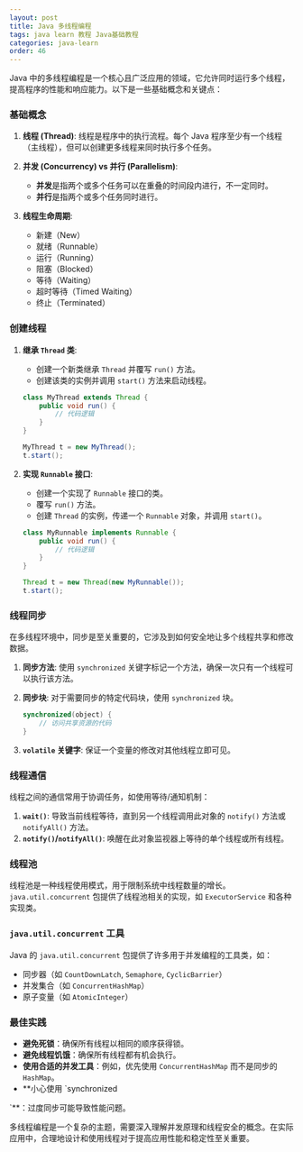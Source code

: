 ```yaml
---
layout: post
title: Java 多线程编程
tags: java learn 教程 Java基础教程
categories: java-learn
order: 46
---
```

Java 中的多线程编程是一个核心且广泛应用的领域，它允许同时运行多个线程，提高程序的性能和响应能力。以下是一些基础概念和关键点：

### 基础概念

1. **线程 (Thread)**: 线程是程序中的执行流程。每个 Java 程序至少有一个线程（主线程），但可以创建更多线程来同时执行多个任务。

2. **并发 (Concurrency) vs 并行 (Parallelism)**: 
   - **并发**是指两个或多个任务可以在重叠的时间段内进行，不一定同时。
   - **并行**是指两个或多个任务同时进行。

3. **线程生命周期**:
   - 新建（New）
   - 就绪（Runnable）
   - 运行（Running）
   - 阻塞（Blocked）
   - 等待（Waiting）
   - 超时等待（Timed Waiting）
   - 终止（Terminated）

### 创建线程

1. **继承 `Thread` 类**:
   - 创建一个新类继承 `Thread` 并覆写 `run()` 方法。
   - 创建该类的实例并调用 `start()` 方法来启动线程。

   ```java
   class MyThread extends Thread {
       public void run() {
           // 代码逻辑
       }
   }

   MyThread t = new MyThread();
   t.start();
   ```

2. **实现 `Runnable` 接口**:
   - 创建一个实现了 `Runnable` 接口的类。
   - 覆写 `run()` 方法。
   - 创建 `Thread` 的实例，传递一个 `Runnable` 对象，并调用 `start()`。

   ```java
   class MyRunnable implements Runnable {
       public void run() {
           // 代码逻辑
       }
   }

   Thread t = new Thread(new MyRunnable());
   t.start();
   ```

### 线程同步

在多线程环境中，同步是至关重要的，它涉及到如何安全地让多个线程共享和修改数据。

1. **同步方法**: 使用 `synchronized` 关键字标记一个方法，确保一次只有一个线程可以执行该方法。

2. **同步块**: 对于需要同步的特定代码块，使用 `synchronized` 块。

   ```java
   synchronized(object) {
       // 访问共享资源的代码
   }
   ```

3. **`volatile` 关键字**: 保证一个变量的修改对其他线程立即可见。

### 线程通信

线程之间的通信常用于协调任务，如使用等待/通知机制：

1. **`wait()`**: 导致当前线程等待，直到另一个线程调用此对象的 `notify()` 方法或 `notifyAll()` 方法。
2. **`notify()`/`notifyAll()`**: 唤醒在此对象监视器上等待的单个线程或所有线程。

### 线程池

线程池是一种线程使用模式，用于限制系统中线程数量的增长。`java.util.concurrent` 包提供了线程池相关的实现，如 `ExecutorService` 和各种实现类。

### `java.util.concurrent` 工具

Java 的 `java.util.concurrent` 包提供了许多用于并发编程的工具类，如：

- 同步器（如 `CountDownLatch`, `Semaphore`, `CyclicBarrier`）
- 并发集合（如 `ConcurrentHashMap`）
- 原子变量（如 `AtomicInteger`）

### 最佳实践

- **避免死锁**：确保所有线程以相同的顺序获得锁。
- **避免线程饥饿**：确保所有线程都有机会执行。
- **使用合适的并发工具**：例如，优先使用 `ConcurrentHashMap` 而不是同步的 `HashMap`。
- **小心使用 `synchronized

`**：过度同步可能导致性能问题。

多线程编程是一个复杂的主题，需要深入理解并发原理和线程安全的概念。在实际应用中，合理地设计和使用线程对于提高应用性能和稳定性至关重要。